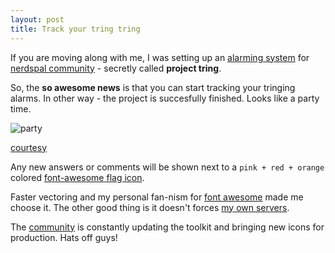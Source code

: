 ```yaml
---
layout: post
title: Track your tring tring
---
```


If you are moving along with me, I was setting up an [alarming system](http://blogx.nerdspal.com/tracking-trings/) for [nerdspal community](https://nerdspal.com/Account/League) - secretly called **project tring**.

So, the **so awesome news** is that you can start tracking your tringing alarms. In other way - the project is succesfully finished. Looks like a party time.

![party](http://assets.diylol.com/hfs/c61/318/ea7/resized/nuke-meme-generator-nuclear-physics-students-party-factor-10-10-a2ca5c.jpg?1325260241.jpg)

[courtesy](http://diylol.com/)

Any new answers or comments will be shown next to a `pink + red + orange` colored [font-awesome flag icon](http://fortawesome.github.io/Font-Awesome/icon/flag/).

Faster vectoring and my personal fan-nism for [font awesome](http://fortawesome.github.io/Font-Awesome/icons/) made me choose it. The other good thing is it doesn't forces [my own servers](http://www.bootstrapcdn.com/#fontawesome_tab).

The [community](https://fortawesome.github.io/Font-Awesome/community/) is constantly updating the toolkit and bringing new icons for production. Hats off guys!

